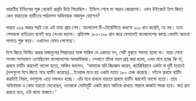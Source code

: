 ভারতীয় ইনিংসের শুরু থেকেই প্রশ্নটা উঠে গিয়েছিল। ইনিংস শেষে যা আরও জোরালো। এমন উইকেটে টসে জিতে কেন ভারতকে ব্যাটিংয়ে পাঠালেন অধিনায়ক নাজমুল হোসেন?

ভারত ১৯৬ করার পরই তো এই ম্যাচ প্রায় শেষ। বাংলাদেশ টি-টোয়েন্টিতে কখনো ২০০ রান করেনি, তা নয়। তবে সেসবকে ব্যতিক্রম বলেই ধরে নেওয়া ভালো। প্রতিপক্ষ ১৮০-১৯০ রান করে ফেললেই বাংলাদেশের কাছে খেলাটা অচেনা লাগতে শুরু করে। এখানেও যেমন লেগেছে।

টসে জিতে ফিল্ডিং করার নাজমুলের সিদ্ধান্তের সঙ্গে সাকিব যে একমত নন, সেটি বুঝতে সমস্যা হলো না। ম্যাচ শেষে সংবাদ সম্মেলনে এসেছিলেন বাংলাদেশের অলরাউন্ডার। সেখানে তাঁকে যখন প্রশ্ন করা হলো, এখন মনে হচ্ছে কি না, প্রথমে ব্যাটিং করলেই ভালো হতো, সাকিব বললেন,  ‘আমাকে যদি জিজ্ঞেস করেন, ক্যারিবিয়ানে একটা বা দুটি ম্যাচেই (দলগুলো টসে জিতে পরে ব্যাটিং করেছে)…ইংল্যান্ড মনে হয় একটা ম্যাচে ১৮০ চেজ করেছে। নইলে প্রথমে ব্যাটিং করাটাই নিয়ম, দলগুলো এতে সফলও হচ্ছে। এটা মনে রাখলে হয়তো প্রথমে ব্যাটিং করলেই ভালো হতো। তবে অধিনায়ক ও কোচ হয়তো ভেবেছেন, ওদেরকে মোটামুটি একটা রানে আটকে রাখতে পারলে কাজটা সহজ হবে। কত রান করতে হবে, এটা জানা থাকবে।’
